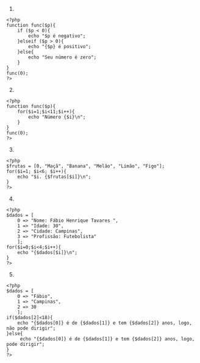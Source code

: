 1)

    <?php
    function func($p){
        if ($p < 0){
            echo "$p é negativo";
        }elseif ($p > 0){
            echo "{$p} é positivo"; 
        }else{
            echo "Seu número é zero";
        }
    }
    func(0);
    ?>

2)

    <?php
    function func($p){
        for($i=1;$i<11;$i++){
            echo "Número {$i}\n";
        }
    }
    func(0);
    ?>

3)

    <?php
    $frutas = [0, "Maçã", "Banana", "Melão", "Limão", "Figo"];
    for($i=1; $i<6; $i++){
        echo "$i. {$frutas[$i]}\n";
    }
    ?>

4)

    <?php
    $dados = [
        0 => "Nome: Fábio Henrique Tavares ",
        1 => "Idade: 30",
        2 => "Cidade: Campinas",
        3 => "Profissão: Futebolista"
        ];
    for($i=0;$i<4;$i++){
        echo "{$dados[$i]}\n";
    }
    ?>

5)

    <?php
    $dados = [
        0 => "Fábio",
        1 => "Campinas",
        2 => 30
        ];
    if($dados[2]<18){
        echo "{$dados[0]} é de {$dados[1]} e tem {$dados[2]} anos, logo, não pode dirigir";
    }else{
         echo "{$dados[0]} é de {$dados[1]} e tem {$dados[2]} anos, logo, pode dirigir";
    }
    ?>
